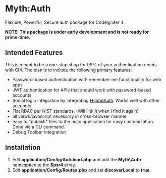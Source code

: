 # Myth:Auth

Flexible, Powerful, Secure auth package for CodeIgniter 4.

**NOTE: This package is under early development and is not ready for prime-time.**

## Intended Features

This is meant to be a one-stop shop for 99% of your authentication needs with CI4. The plan is 
to include the following primary features: 

- Password-based authentication with remember-me functionality for web apps
- JWT authentication for APIs that should work with password-based accounts
- Social login integration by integrating [HybridAuth](https://hybridauth.github.io/). Works well with other accounts.
- Flat RBAC per NIST standards. (Will link it when I find it again)
- all views/javascript necessary in cross-browser manner
- easy to "publish" files to the main application for easy customization. Done via a CLI command.
- Debug Toolbar integration

## Installation

1. Edit **application/Config/Autoload.php** and add the **Myth\Auth** namespace to the **$psr4** array.
2. Edit **application/Config/Routes.php** and set **discoverLocal** to **true**.
